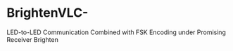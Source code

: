 # BrightenVLC-
LED-to-LED Communication Combined with FSK Encoding under Promising Receiver Brighten
